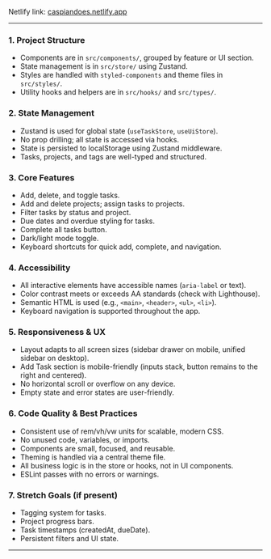 Netlify link: [caspiandoes.netlify.app](https://caspiandoes.netlify.app)

---

### 1. **Project Structure**

- Components are in `src/components/`, grouped by feature or UI section.
- State management is in `src/store/` using Zustand.
- Styles are handled with `styled-components` and theme files in `src/styles/`.
- Utility hooks and helpers are in `src/hooks/` and `src/types/`.

### 2. **State Management**

- Zustand is used for global state (`useTaskStore`, `useUiStore`).
- No prop drilling; all state is accessed via hooks.
- State is persisted to localStorage using Zustand middleware.
- Tasks, projects, and tags are well-typed and structured.

### 3. **Core Features**

- Add, delete, and toggle tasks.
- Add and delete projects; assign tasks to projects.
- Filter tasks by status and project.
- Due dates and overdue styling for tasks.
- Complete all tasks button.
- Dark/light mode toggle.
- Keyboard shortcuts for quick add, complete, and navigation.

### 4. **Accessibility**

- All interactive elements have accessible names (`aria-label` or text).
- Color contrast meets or exceeds AA standards (check with Lighthouse).
- Semantic HTML is used (e.g., `<main>`, `<header>`, `<ul>`, `<li>`).
- Keyboard navigation is supported throughout the app.

### 5. **Responsiveness & UX**

- Layout adapts to all screen sizes (sidebar drawer on mobile, unified sidebar on desktop).
- Add Task section is mobile-friendly (inputs stack, button remains to the right and centered).
- No horizontal scroll or overflow on any device.
- Empty state and error states are user-friendly.

### 6. **Code Quality & Best Practices**

- Consistent use of rem/vh/vw units for scalable, modern CSS.
- No unused code, variables, or imports.
- Components are small, focused, and reusable.
- Theming is handled via a central theme file.
- All business logic is in the store or hooks, not in UI components.
- ESLint passes with no errors or warnings.

### 7. **Stretch Goals (if present)**

- Tagging system for tasks.
- Project progress bars.
- Task timestamps (createdAt, dueDate).
- Persistent filters and UI state.

---
